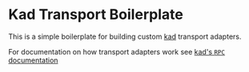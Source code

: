 Kad Transport Boilerplate
=========================

This is a simple boilerplate for building custom
[kad](https://github.com/gordonwritescode/kad) transport adapters.

For documentation on how transport adapters work see
[kad's `RPC` documentation](https://github.com/gordonwritescode/kad/blob/master/doc/rpc.md)
